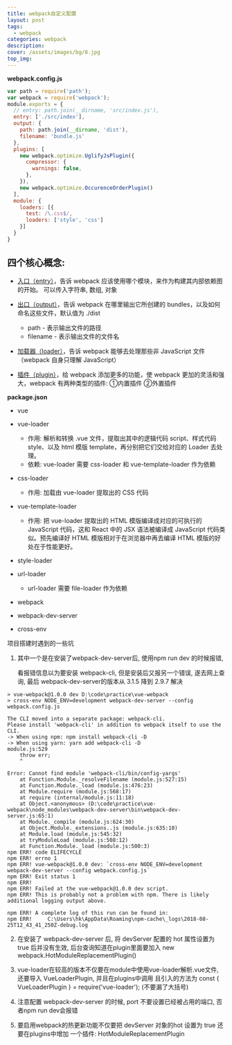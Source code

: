 ```yaml
---
title: webpack自定义配置
layout: post
tags: 
  - webpack
categories: webpack
description: 
cover: /assets/images/bg/8.jpg
top_img: 
---
```


**webpack.config.js**

```js
var path = require('path');
var webpack = require('webpack');
module.exports = {
  // entry: path.join(__dirname, 'src/index.js'),
  entry: ['./src/index'],
  output: {
    path: path.join(__dirname, 'dist'),
    filename: 'bundle.js'
  },
  plugins: [
    new webpack.optimize.UglifyJsPlugin({
      compressor: {
        warnings: false,
      },
    }),
    new webpack.optimize.OccurenceOrderPlugin()
  ],
  module: {
    loaders: [{
      test: /\.css$/,
      loaders: ['style', 'css']
    }]
  }
}
```

## 四个核心概念:

- [入口（entry）](https://www.webpackjs.com/concepts/entry-points/)，告诉 webpack 应该使用哪个模块，来作为构建其内部依赖图的开始。 可以传入字符串, 数组, 对象

- [出口（output）](https://www.webpackjs.com/configuration/output/)，告诉 webpack 在哪里输出它所创建的 bundles，以及如何命名这些文件，默认值为 ./dist

  - path - 表示输出文件的路径
  - filename - 表示输出文件的文件名

- [加载器（loader）](https://www.webpackjs.com/configuration/output/)，告诉 webpack 能够去处理那些非 JavaScript 文件（webpack 自身只理解 JavaScript）

- [插件（plugin）](https://www.webpackjs.com/concepts/plugins/)，给 webpack 添加更多的功能，使 webpack 更加的灵活和强大，webpack 有两种类型的插件: ①内置插件 ②外置插件

**package.json**

- vue

- vue-loader
  - 作用: 解析和转换 .vue 文件，提取出其中的逻辑代码 script、样式代码 style、以及 html 模版 template，再分别把它们交给对应的 Loader 去处理。
  - 依赖: vue-loader 需要 css-loader 和 vue-template-loader 作为依赖

- css-loader
  - 作用: 加载由 vue-loader 提取出的 CSS 代码

- vue-template-loader
  - 作用: 把 vue-loader 提取出的 HTML 模版编译成对应的可执行的 JavaScript 代码，这和 React 中的 JSX 语法被编译成 JavaScript 代码类似。预先编译好 HTML 模版相对于在浏览器中再去编译 HTML 模版的好处在于性能更好。

- style-loader

- url-loader
  - url-loader 需要 file-loader 作为依赖

- webpack

- webpack-dev-server

- cross-env

项目搭建时遇到的一些坑

1. 其中一个是在安装了webpack-dev-server后, 使用npm run dev 的时候报错,

    看报错信息以为要安装 webpack-cli, 但是安装后又报另一个错误, 遂去网上查询, 最后 webpack-dev-server的版本从 3.1.5 降到 2.9.7 解决

```shell
> vue-webpack@1.0.0 dev D:\code\practice\vue-webpack
> cross-env NODE_ENV=development webpack-dev-server --config webpack.config.js

The CLI moved into a separate package: webpack-cli.
Please install 'webpack-cli' in addition to webpack itself to use the CLI.
-> When using npm: npm install webpack-cli -D
-> When using yarn: yarn add webpack-cli -D
module.js:529
    throw err;
    ^

Error: Cannot find module 'webpack-cli/bin/config-yargs'
    at Function.Module._resolveFilename (module.js:527:15)
    at Function.Module._load (module.js:476:23)
    at Module.require (module.js:568:17)
    at require (internal/module.js:11:18)
    at Object.<anonymous> (D:\code\practice\vue-webpack\node_modules\webpack-dev-server\bin\webpack-dev-server.js:65:1)
    at Module._compile (module.js:624:30)
    at Object.Module._extensions..js (module.js:635:10)
    at Module.load (module.js:545:32)
    at tryModuleLoad (module.js:508:12)
    at Function.Module._load (module.js:500:3)
npm ERR! code ELIFECYCLE
npm ERR! errno 1
npm ERR! vue-webpack@1.0.0 dev: `cross-env NODE_ENV=development webpack-dev-server --config webpack.config.js`
npm ERR! Exit status 1
npm ERR!
npm ERR! Failed at the vue-webpack@1.0.0 dev script.
npm ERR! This is probably not a problem with npm. There is likely additional logging output above.

npm ERR! A complete log of this run can be found in:
npm ERR!     C:\Users\hk\AppData\Roaming\npm-cache\_logs\2018-08-25T12_43_41_250Z-debug.log
```



2. 在安装了 webpack-dev-server 后, 将 devServer 配置的 hot 属性设置为true 后并没有生效, 后台查询知道在plugin里面要加入 new webpack.HotModuleReplacementPlugin()

3. vue-loader在较高的版本不仅要在module中使用vue-loader解析.vue文件, 还要导入 VueLoaderPlugin, 并且在plugins中调用 且引入的方法为 const { VueLoaderPlugin } = require('vue-loader'); (不要漏了大括号)

4. 注意配置 webpack-dev-server 的时候, port 不要设置已经被占用的端口, 否者npm run dev会报错

5. 要启用webpack的热更新功能不仅要把 devServer 对象的hot 设置为 true 还要在plugins中增加 一个插件: HotModuleReplacementPlugin